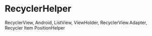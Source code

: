 # RecyclerHelper
RecyclerView, Android, ListView, ViewHolder, RecyclerView.Adapter, Recycler Item PositionHelper
